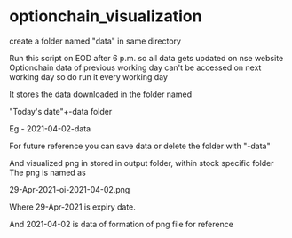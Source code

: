 # optionchain_visualization

create a folder named "data" in same directory

Run this script on EOD after 6 p.m. so all data gets updated on nse website
Optionchain data of previous working day can't be accessed on next working day so do run it every working day

It stores the data downloaded in the folder named

"Today's date"+-data folder

Eg - 2021-04-02-data

For future reference you can save data or delete the folder with "-data" 

And visualized png in stored in output folder, within stock specific folder
The png is named as

29-Apr-2021-oi-2021-04-02.png

Where 29-Apr-2021 is expiry date.

And 2021-04-02 is data of formation of png file for reference
